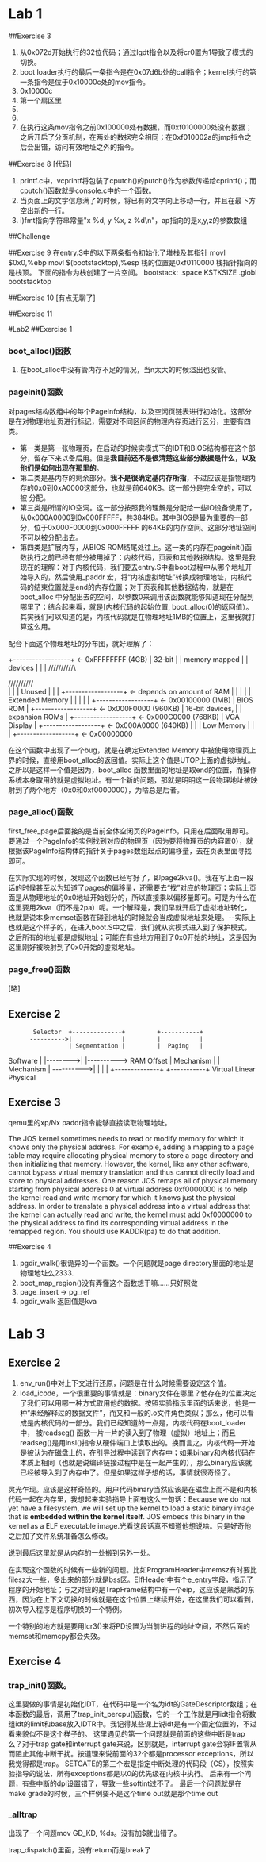 # Lab 1 
##Exercise 3
1. 从0x072d开始执行的32位代码；通过lgdt指令以及将cr0置为1导致了模式的切换。
2. boot loader执行的最后一条指令是在0x07d6b处的call指令；kernel执行的第一条指令是位于0x10000c处的mov指令。
3. 0x10000c
4. 第一个扇区里
5. 
6.
7. 在执行这条mov指令之前0x100000处有数据，而0xf0100000处没有数据；之后开启了分页机制，在两处的数据完全相同；在0xf010002a的jmp指令之后会出错，访问有效地址之外的指令。

##Exercise 8
[代码]
1. printf.c中，vcprintf将包装了cputch()的putch()作为参数传递给cprintf()；而cputch()函数就是console.c中的一个函数。
2. 当页面上的文字信息满了的时候，将已有的文字向上移动一行，并且在最下方空出新的一行。
3. i)fmt指向字符串常量"x %d, y %x, z %d\n"，ap指向的是x,y,z的参数数组

##Challenge

##Exercise 9
在entry.S中的以下两条指令初始化了堆栈及其指针
movl	$0x0,%ebp
movl	$(bootstacktop),%esp
栈的位置是0xf0110000
栈指针指向的是栈顶。
下面的指令为栈创建了一片空间。
bootstack:
	.space		KSTKSIZE
	.globl		bootstacktop   

##Exercise 10
[有点无聊了]

##Exercise 11

#Lab2
##Exercise 1
### boot_alloc()函数
1. 在boot_alloc中没有管内存不足的情况，当n太大的时候溢出也没管。

### pageinit()函数
对pages结构数组中的每个PageInfo结构，以及空闲页链表进行初始化。这部分是在对物理地址页进行标记，需要对不同区间的物理内存页进行区分，主要有四类。

- 第一类是第一张物理页，在启动的时候实模式下的IDT和BIOS结构都在这个部分，留存下来以备后用。但是**我目前还不是很清楚这些部分数据是什么，以及他们是如何出现在那里的**。
- 第二类是基内存的剩余部分。**我不是很确定基内存所指**，不过应该是指物理内存的0x0到0xA0000这部分，也就是前640KB。这一部分是完全空的，可以被 分配。
- 第三类是所谓的IO空洞。这一部分按照我的理解是分配给一些IO设备使用了，从0x000A0000到0x000FFFFF，共384KB。其中BIOS是最为重要的一部分，位于0x000F0000到0x000FFFFF
的64KB的内存空间。这部分地址空间不可以被分配出去。
- 第四类是扩展内存，从BIOS ROM结尾处往上。这一类的内存在pageinit()函数执行之前已经有部分被用掉了：内核代码，页表和其他数据结构。这里是我现在的理解：对于内核代码，我们要去entry.S中看boot过程中从哪个地址开始导入的，然后使用_paddr 宏，将“内核虚拟地址”转换成物理地址，内核代码的结束位置就是end的内存位置；对于页表和其他数据结构，就是在boot_alloc 中分配出去的空间，以参数0来调用该函数就能够知道现在分配到哪里了；结合起来看，就是[内核代码的起始位置, boot_alloc(0)的返回值）。其实我们可以知道的是，内核代码就是在物理地址1MB的位置上，这里我就打算这么用。

配合下面这个物理地址的分布图，就好理解了：

+------------------+  <- 0xFFFFFFFF (4GB)
|      32-bit      |
|  memory mapped   |
|     devices      |
|                  |
/\/\/\/\/\/\/\/\/\/\

/\/\/\/\/\/\/\/\/\/\
|                  |
|      Unused      |
|                  |
+------------------+  <- depends on amount of RAM
|                  |
|                  |
| Extended Memory  |
|                  |
|                  |
+------------------+  <- 0x00100000 (1MB)
|     BIOS ROM     |
+------------------+  <- 0x000F0000 (960KB)
|  16-bit devices, |
|  expansion ROMs  |
+------------------+  <- 0x000C0000 (768KB)
|   VGA Display    |
+------------------+  <- 0x000A0000 (640KB)
|                  |
|    Low Memory    |
|                  |
+------------------+  <- 0x00000000

在这个函数中出现了一个bug，就是在确定Extended Memory 中被使用物理页上界的时候，直接用boot_alloc的返回值。实际上这个值是UTOP上面的虚拟地址。之所以是这样一个值是因为，boot_alloc 函数里面的地址是取end的位置，而操作系统本身取用的就是虚拟地址。有一个新的问题，那就是明明这一段物理地址被映射到了两个地方（0x0和0xf0000000），为啥总是后者。

### page_alloc()函数
first_free_page后面接的是当前全体空闲页的PageInfo，只用在后面取用即可。要通过一个PageInfo的实例找到对应的物理页（因为要将物理页的内容置0），就根据该PageInfo结构体的指针关于pages数组起点的偏移量，去在页表里面寻找即可。

在实际实现的时候，发现这个函数已经写好了，即page2kva()。我在写上面一段话的时候甚至以为知道了pages的偏移量，还需要去“找”对应的物理页；实际上页面是从物理地址的0x0地址开始划分的，所以直接乘以偏移量即可。可是为什么在这里要用2kva（而不是2pa）呢。一个解释是，我们早就开启了虚拟地址转化，也就是说本身memset函数在碰到地址的时候就会当成虚拟地址来处理。--实际上也就是这个样子的，在进入boot.S中之后，我们就从实模式进入到了保护模式，之后所有的地址都是虚拟地址；可能在有些地方用到了0x0开始的地址，这是因为这里刚好被映射到了0x0开始的虚拟地址。

### page_free()函数
[略]

## Exercise 2

           Selector  +--------------+         +-----------+
          ---------->|              |         |           |
                     | Segmentation |         |  Paging   |
Software             |              |-------->|           |---------->  RAM
            Offset   |  Mechanism   |         | Mechanism |
          ---------->|              |         |           |
                     +--------------+         +-----------+
            Virtual                   Linear                Physical

## Exercise 3
qemu里的xp/Nx paddr指令能够直接读取物理地址。

The JOS kernel sometimes needs to read or modify memory for which it knows only the physical address. For example, adding a mapping to a page table may require allocating physical memory to store a page directory and then initializing that memory. However, the kernel, like any other software, cannot bypass virtual memory translation and thus cannot directly load and store to physical addresses. One reason JOS remaps all of physical memory starting from physical address 0 at virtual address 0xf0000000 is to help the kernel read and write memory for which it knows just the physical address. In order to translate a physical address into a virtual address that the kernel can actually read and write, the kernel must add 0xf0000000 to the physical address to find its corresponding virtual address in the remapped region. You should use KADDR(pa) to do that addition.

##Exercise 4
1. pgdir_walk()很诡异的一个函数。一个问题就是page directory里面的地址是物理地址么2333.
2. boot_map_region()没有弄懂这个函数想干嘛......只好照做
3. page_insert -> pg_ref
4. pgdir_walk  返回值是kva


# Lab 3

## Exercise 2
1. env_run()中对上下文进行还原，问题是在什么时候需要设定这个值。
2. load_icode，一个很重要的事情就是：binary文件在哪里？他存在的位置决定了我们可以用哪一种方式取用他的数据。按照实验指示里面的话来说，他是一种“未经解释过的数据文件”，而又和一般的.o文件角色类似；那么，他可以看成是内核代码的一部分。我们已经知道的一点是，内核代码在boot_loader中， 被readseg() 函数一片一片的读入到了物理（虚拟）地址上；而且readseg()是用insl()指令从硬件端口上读取出的。换而言之，内核代码一开始是被认为在磁盘上的，在引导过程中读到了内存中；如果binary和内核代码在本质上相同（也就是说编译链接过程中是在一起产生的），那么binary应该就已经被导入到了内存中了。但是如果这样子想的话，事情就很奇怪了。

灵光乍现。应该是这样奇怪的。用户代码binary当然应该是在磁盘上而不是和内核代码一起在内存里，我想起来实验指导上面有这么一句话：Because we do not yet have a filesystem, we will set up the kernel to load a static binary image that is **embedded within the kernel itself**. JOS embeds this binary in the kernel as a ELF executable image.光看这段话真不知道他想说啥。只是好奇他之后加了文件系统准备怎么修改。

说到最后这里就是从内存的一处搬到另外一处。

在实现这个函数的时候有一些新的问题。比如ProgramHeader中memsz有时要比filesz大一些，多出来的部分就是bss区。ElfHeader中有个e_entry字段，指示了程序的开始地址；与之对应的是TrapFrame结构中有一个eip，这应该是熟悉的东西，因为在上下文切换的时候就是在这个位置上继续开始，在这里我们可以看到，初次导入程序是程序切换的一个特例。

一个特别的地方就是要用lcr3()来将PD设置为当前进程的地址空间，不然后面的memset和memcpy都会失效。

## Exercise 4
### trap_init()函数。
这里要做的事情是初始化IDT，在代码中是一个名为idt的GateDescriptor数组；在本函数的最后，调用了trap_init_percpu()函数，它的一个工作就是用lidt指令将数组idt的limit和base放入IDTR中。我记得某些课上说idt是有一个固定位置的，不过看来貌似不是这个样子的。
这里遇见的第一个问题就是前面的这些中断是trap么？对于trap gate和interrupt gate来说，区别就是，interrupt gate会将IF置零从而阻止其他中断干扰。按道理来说前面的32个都是processor exceptions，所以我觉得都是trap。
SETGATE的第三个宏是指定中断处理的代码段（CS），按照实验指导的说法，所有exceptions都是以0的优先级在内核中执行。
后来有一个问题，有些中断的dpl设置错了，导致一些softint过不了。
最后一个问题就是在make grade的时候，三个样例要不是这个time out就是那个time out


### _alltrap
出现了一个问题mov GD_KD, %ds。没有加$就出错了。





trap_dispatch()里面，没有return而是break了